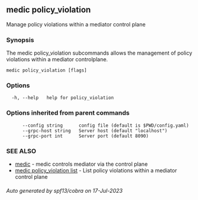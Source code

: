 ## medic policy_violation

Manage policy violations within a mediator control plane

### Synopsis

The medic policy_violation subcommands allows the management of policy violations within
a mediator controlplane.

```
medic policy_violation [flags]
```

### Options

```
  -h, --help   help for policy_violation
```

### Options inherited from parent commands

```
      --config string      config file (default is $PWD/config.yaml)
      --grpc-host string   Server host (default "localhost")
      --grpc-port int      Server port (default 8090)
```

### SEE ALSO

* [medic](medic.md)	 - medic controls mediator via the control plane
* [medic policy_violation list](medic_policy_violation_list.md)	 - List policy violations within a mediator control plane

###### Auto generated by spf13/cobra on 17-Jul-2023
